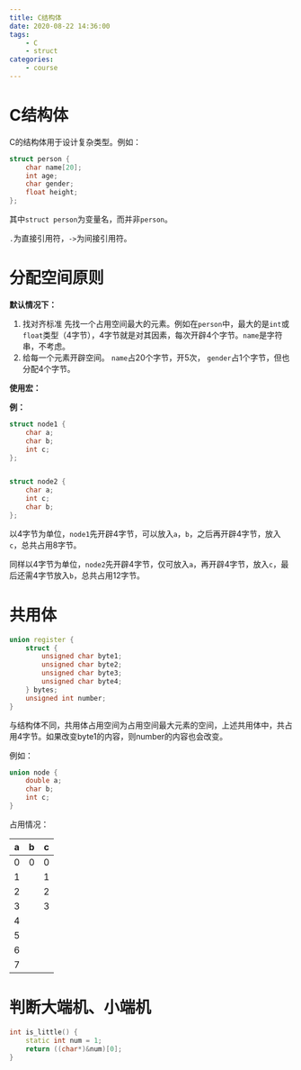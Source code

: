 ```yaml
---
title: C结构体
date: 2020-08-22 14:36:00
tags:
    - C
    - struct
categories:
    - course
---
```




# C结构体

C的结构体用于设计复杂类型。例如：

```c++
struct person {
    char name[20];
    int age;
    char gender;
    float height;
};
```

其中`struct person`为变量名，而并非`person`。

`.`为直接引用符，`->`为间接引用符。



# 分配空间原则

**默认情况下：**

1.  找对齐标准
    先找一个占用空间最大的元素。例如在`person`中，最大的是`int`或`float`类型（4字节），4字节就是对其因素，每次开辟4个字节。`name`是字符串，不考虑。
2.  给每一个元素开辟空间。
    `name`占20个字节，开5次，
    `gender`占1个字节，但也分配4个字节。

**使用宏：**





**例：**

```c++
struct node1 {
    char a;
    char b;
    int c;
};


struct node2 {
    char a;
    int c;
    char b;
};
```

以4字节为单位，`node1`先开辟4字节，可以放入`a`，`b`，之后再开辟4字节，放入`c`，总共占用8字节。

同样以4字节为单位，`node2`先开辟4字节，仅可放入`a`，再开辟4字节，放入`c`，最后还需4字节放入`b`，总共占用12字节。





# 共用体

```c++
union register {
    struct {
        unsigned char byte1;
        unsigned char byte2;
        unsigned char byte3;
        unsigned char byte4;
    } bytes;
    unsigned int number;
}
```

与结构体不同，共用体占用空间为占用空间最大元素的空间，上述共用体中，共占用4字节。如果改变byte1的内容，则number的内容也会改变。

例如：

```c++
union node {
    double a;
    char b;
    int c;
}
```

占用情况：

| a    | b    | c    |
| ---- | ---- | ---- |
| 0    | 0    | 0    |
| 1    |      | 1    |
| 2    |      | 2    |
| 3    |      | 3    |
| 4    |      |      |
| 5    |      |      |
| 6    |      |      |
| 7    |      |      |





# 判断大端机、小端机

```c++
int is_little() {
    static int num = 1;
    return ((char*)&num)[0];
}
```

